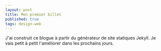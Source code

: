 ```yaml
---
layout: post
title: Mon premier billet
published: true
tags: design-web
---
```

J'ai construit ce blogue à partir du générateur de site statiques Jekyll. Je vais petit à petit l'améliorer dans les prochains jours. 
